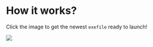 # How it works?
Click the image to get the newest `exefile` ready to launch!

[![](https://github.com/nukeknurs/Dark-Window/blob/master/screenshoots/Crabs_LQ.gif)](https://github.com/nukeknurs/Dark-Window/releases)
